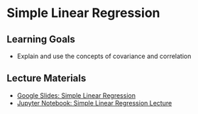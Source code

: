 # Simple Linear Regression 

## Learning Goals

- Explain and use the concepts of covariance and correlation

## Lecture Materials

- [Google Slides: Simple Linear Regression](https://docs.google.com/presentation/d/1DwCvkgzA0PmdwZJAqD82QJnwcR_AnGcFM74s5QxpDkQ/edit?usp=sharing)
- [Jupyter Notebook: Simple Linear Regression Lecture](Simple_Linear_Regression_Lecture.ipynb)